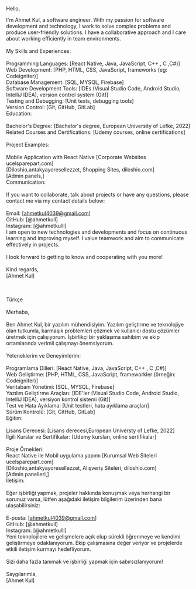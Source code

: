 Hello,

I'm Ahmet Kul, a software engineer. With my passion for software development and technology, I work to solve complex problems and produce user-friendly solutions. I have a collaborative approach and I care about working efficiently in team environments.<br>
<br>
My Skills and Experiences:<br>
<br>
Programming Languages: [React Native, Java, JavaScript, C++ , C ,C#)]<br>
Web Development: [PHP, HTML, CSS, JavaScript, frameworks (eg: Codeigniter)]<br>
Database Management: [SQL, MYSQL, Firebase]<br>
Software Development Tools: [IDEs (Visual Studio Code, Android Studio, IntelliJ IDEA), version control system (Git)]<br>
Testing and Debugging: [Unit tests, debugging tools]<br>
Version Control: [Git, GitHub, GitLab]<br>
Education:<br>
<br>
Bachelor's Degree: [Bachelor's degree, European University of Lefke, 2022]<br>
Related Courses and Certifications: [Udemy courses, online certifications]<br>
<br>
Project Examples:<br>
<br>
Mobile Application with React Native
[Corporate Websites ucelsparepart.com]<br>
[Diloshio,antakyayoresellezzet, Shopping Sites, diloshio.com]<br>
[Admin panels,]<br>
Communication:<br>
<br>
If you want to collaborate, talk about projects or have any questions, please contact me via my contact details below:<br>
<br>
Email: [ahmetkul4039@gmail.com]<br>
GitHub: [@ahmetkull]<br>
Instagram: [@ahmetkulll]<br>
I am open to new technologies and developments and focus on continuous learning and improving myself. I value teamwork and aim to communicate effectively in projects.<br>
<br>
I look forward to getting to know and cooperating with you more!<br>
<br>
Kind regards,<br>
[Ahmet Kul]<br>
<br><br>

Türkçe<br>
<br>
Merhaba,<br>
<br>
Ben Ahmet Kul, bir yazılım mühendisiyim. Yazılım geliştirme ve teknolojiye olan tutkumla, karmaşık problemleri çözmek ve kullanıcı dostu çözümler üretmek için çalışıyorum. İşbirlikçi bir yaklaşıma sahibim ve ekip ortamlarında verimli çalışmayı önemsiyorum.<br>
<br>
Yeteneklerim ve Deneyimlerim:<br>
<br>
Programlama Dilleri: [React Native, Java, JavaScript, C++ , C ,C#)]<br>
Web Geliştirme: [PHP, HTML, CSS, JavaScript, frameworkler (örneğin: Codeigniter)]<br>
Veritabanı Yönetimi: [SQL, MYSQL, Firebase]<br>
Yazılım Geliştirme Araçları: [IDE'ler (Visual Studio Code, Android Studio, IntelliJ IDEA), versiyon kontrol sistemi (Git)]<br>
Test ve Hata Ayıklama: [Unit testleri, hata ayıklama araçları]<br>
Sürüm Kontrolü: [Git, GitHub, GitLab]<br>
Eğitim:<br>
<br>
Lisans Derecesi: [Lisans derecesi,European Universty of Lefke, 2022]<br>
İlgili Kurslar ve Sertifikalar: [Udemy kursları, online sertifikalar]<br>
<br>
Proje Örnekleri:<br>
React Native ile Mobil uygulama yapımı
[Kurumsal Web Siteleri ucelsparepart.com]<br>
[Diloshio,antakyayoresellezzet, Alışveriş Siteleri, diloshio.com]<br>
[Admin panelleri,]<br>
İletişim:<br>
<br>
Eğer işbirliği yapmak, projeler hakkında konuşmak veya herhangi bir sorunuz varsa, lütfen aşağıdaki iletişim bilgilerim üzerinden bana ulaşabilirsiniz:<br>
<br>
E-posta: [ahmetkul4039@gmail.com]<br>
GitHub: [@ahmetkull]<br>
Instagram: [@ahmetkulll]<br>
Yeni teknolojilere ve gelişmelere açık olup sürekli öğrenmeye ve kendimi geliştirmeye odaklanıyorum. Ekip çalışmasına değer veriyor ve projelerde etkili iletişim kurmayı hedefliyorum.<br>
<br>
Sizi daha fazla tanımak ve işbirliği yapmak için sabırsızlanıyorum!<br>
<br>
Saygılarımla,<br>
[Ahmet Kul]<br>
